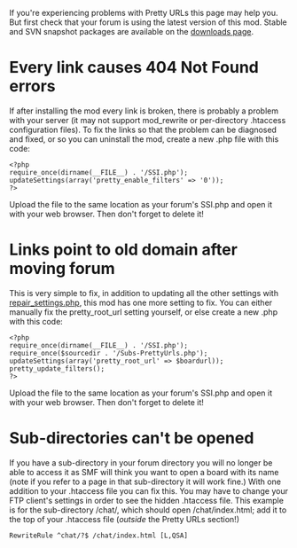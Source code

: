 If you're experiencing problems with Pretty URLs this page may help you. But first check that your forum is using the latest version of this mod. Stable and SVN snapshot packages are available on the [downloads page](http://code.google.com/p/prettyurls/downloads/list).

# Every link causes 404 Not Found errors #

If after installing the mod every link is broken, there is probably a problem with your server (it may not support mod\_rewrite or per-directory .htaccess configuration files). To fix the links so that the problem can be diagnosed and fixed, or so you can uninstall the mod, create a new .php file with this code:

```
<?php
require_once(dirname(__FILE__) . '/SSI.php');
updateSettings(array('pretty_enable_filters' => '0'));
?>
```

Upload the file to the same location as your forum's SSI.php and open it with your web browser. Then don't forget to delete it!

# Links point to old domain after moving forum #

This is very simple to fix, in addition to updating all the other settings with [repair\_settings.php](http://docs.simplemachines.org/index.php?topic=663), this mod has one more setting to fix. You can either manually fix the pretty\_root\_url setting yourself, or else create a new .php with this code:

```
<?php
require_once(dirname(__FILE__) . '/SSI.php');
require_once($sourcedir . '/Subs-PrettyUrls.php');
updateSettings(array('pretty_root_url' => $boardurl));
pretty_update_filters();
?>
```

Upload the file to the same location as your forum's SSI.php and open it with your web browser. Then don't forget to delete it!

# Sub-directories can't be opened #

If you have a sub-directory in your forum directory you will no longer be able to access it as SMF will think you want to open a board with its name (note if you refer to a page in that sub-directory it will work fine.) With one addition to your .htaccess file you can fix this. You may have to change your FTP client's settings in order to see the hidden .htaccess file. This example is for the sub-directory /chat/, which should open /chat/index.html; add it to the top of your .htaccess file (_outside_ the Pretty URLs section!)

```
RewriteRule ^chat/?$ /chat/index.html [L,QSA]
```